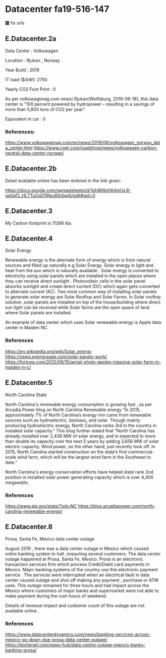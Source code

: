 # Datacenter fa19-516-147

:o2: fix urls

## E.Datacenter.2a

Data Center : Volkswagen

Location : Rjukan , Norway

Year Build : 2019

IT load ($/kW): 2750

Yearly CO2 Foot Print : 0 

As per volkswagenag.com news( Rjukan/Wolfsburg, 2019-06-18), this data center is "100 percent powered by hydropower – resulting in a savings of more than 5,800 tons of CO2 per year"

Equivalent in car : 0

### References: 
<https://www.volkswagenag.com/en/news/2019/06/volkswagen_norway_data_center.html>
<https://www.cnet.com/roadshow/news/volkswagen-carbon-neutral-data-center-norway/>


## E.Datacenter.2b

Detail available online has been entered in the link given:

<https://docs.google.com/spreadsheets/d/1gh869zfjA4sVxL8-ga0af2_HLTTuOoD1IReuRSrbq4I/edit#gid=0>

## E.Datacenter.3

My Carbon footprint is 11266 lbs.

## E.Datacenter.4

Solar Energy

Renewable energy is the alternate form of energy which is from natural sources and filled up naturally e.g Solar Energy. 
Solar energy is light and heat from the sun which is naturally available .
Solar energy is converted to electricity using solar panels which are installed in the open places where they can receive direct sunlight . 
Photovoltaic cells in the solar panel absorbs sunlight and create direct current (DC) which again gets converted to alternate current (AC).
Two most common way of installing solar panels to generate solar energy are Solar Rooftop and Solar Farms. In Solar rooftop solution  ,solar panels are installed on top of the house/building where direct sun light can be received while Solar farms are the open space of land where Solar panels are installed.

An example of data center which uses Solar renewable energy is Apple data center in Maiden NC. 

### References 

<https://en.wikipedia.org/wiki/Solar_energy>
<https://news.energysage.com/solar-panels-work/>
<https://fortune.com/2012/09/15/aerial-photo-apples-massive-solar-farm-in-maiden-n-c/>


## E.Datacenter.5

North Carolina State

North  Carolina's renewable energy consumption is growing fast , as per Arcadia Power blog on North Carolina Renewable energy “In 2015, approximately 7% of North Carolina’s energy mix came from renewable sources such as hydroelectric, biomass, and solar. Though mainly producing hydroelectric energy, North Carolina ranks 3rd in the country in installed solar capacity.” This blog further stated that "North Carolina has already installed over 2,436 MW of solar energy, and is expected to more than double its capacity over the next 5 years by adding 3,656 MW of solar electric capacity. Wind power, on the other hand, just recently took off. In 2015, North Carolina started construction on the state’s first commercial-scale wind farm, which will be the largest wind farm in the Southeast to date.”

North Carolina's energy conservation efforts have helped state rank 2nd position in installed solar power generating capacity which is over 4,400 megawatts. 

### References 

<https://www.eia.gov/state/?sid=NC>
<https://blog.arcadiapower.com/north-carolina-renewable-energy/>


## E.Datacenter.8

Prosa, Santa Fe, Mexico data center outage

August 2019 , there was a data center outage in Mexico which caused entire banking system to halt ,impacting several customers.
The data center outage happened at Prosa, Santa Fe, Mexico. Prosa is  an electronic transaction services firm which process Credit/Debit card payments in Mexico. Major banking systems of the country use this electronic payment service . The services were interrupted when an electrical fault in data center caused outage and shut off making any payment , purchase or ATM uses.
This outage remained for three hours and had impact across the Mexico where customers of major banks and supermarket were not able to make payment during the rush hours of weekend. 

Details of revenue impact and customer count of this outage are not available online .  

### References 
<https://www.datacenterdynamics.com/news/banking-services-across-mexico-go-down-due-prosa-data-center-outage/>
<https://techerati.com/news-hub/data-centre-outage-mexico-banks-banking-prosa/>



